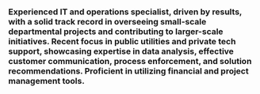 ### Experienced IT and operations specialist, driven by results, with a solid track record in overseeing small-scale departmental projects and contributing to larger-scale initiatives. Recent focus in public utilities and private tech support, showcasing expertise in data analysis, effective customer communication, process enforcement, and solution recommendations. Proficient in utilizing financial and project management tools.

<!--
**Mreg96/mreg96** is a ✨ _special_ ✨ repository because its `README.md` (this file) appears on your GitHub profile.

Here are some ideas to get you started:

- 🔭 I’m currently working on ...
- 🌱 I’m currently learning ...
- 👯 I’m looking to collaborate on ...
- 🤔 I’m looking for help with ...
- 💬 Ask me about ...
- 📫 How to reach me: ...
- 😄 Pronouns: ...
- ⚡ Fun fact: ...
-->

